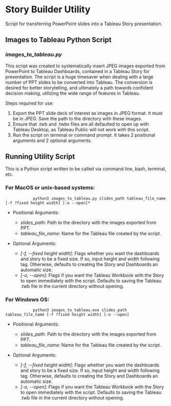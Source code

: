 # Story Builder Utility

Script for transferring PowerPoint slides into a Tableau Story presentation.

## Images to Tableau Python Script

### *images_to_tableau.py*

This script was created to systematically insert JPEG images exported from PowerPoint to Tableau Dashboards, contained in a Tableau Story for presentation. The script is a huge timesaver when dealing with a large number of PPT slides to be converted into Tableau. The conversion is desired for better storytelling, and ultimately a path towards confident decision making, utilizing the wide range of features in Tableau. 

Steps required for use:

1.	Export the PPT slide deck of interest as images in JPEG format. It must be in JPEG. Save the path to the directory with these images.
2.	Ensure that .twb and .twbx files are all defaulted to open up with Tableau Desktop, as Tableau Public will not work with this script. 
3.	Run the script on terminal or command prompt. It takes 2 positional arguments and 2 optional arguments. 

## Running Utility Script

This is a Python script written to be called via command line, bash, terminal, etc. 

### For MacOS or unix-based systems:

                python3 images_to_tableau.py slides_path tableau_file_name [-f ?fixed height width] [-o --open]*

* Positional Arguments:

  * *slides_path*: Path to the directory with the images exported from PPT.
  * *tableau_file_name*: Name for the Tableau file created by the script.

* Optional Arguments:
  * *[-f, --fixed height width]*: Flags whether you want the dashboards and story to be a fixed size. If so, input height and width following tag. Otherwise, defaults to creating the Story and Dashboards an automatic size.
  * *[-o, --open]*: Flags if you want the Tableau Workbook with the Story to open immediately with the script. Defaults to saving the Tableau .twb file in the current directory without opening. 

### For Windows OS:

                python3 images_to_tableau.exe slides_path tableau_file_name [-f ?fixed height width] [-o --open]

* Positional Arguments:

  * *slides_path*: Path to the directory with the images exported from PPT.
  * *tableau_file_name*: Name for the Tableau file created by the script.

* Optional Arguments:
  * *[-f, --fixed height width]*: Flags whether you want the dashboards and story to be a fixed size. If so, input height and width following tag. Otherwise, defaults to creating the Story and Dashboards an automatic size.
  * *[-o, --open]*: Flags if you want the Tableau Workbook with the Story to open immediately with the script. Defaults to saving the Tableau .twb file in the current directory without opening. 
